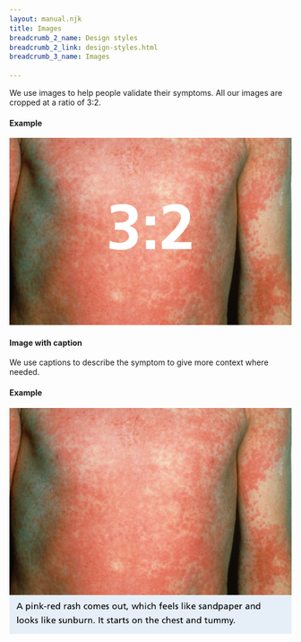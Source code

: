 ```yaml
---
layout: manual.njk
title: Images
breadcrumb_2_name: Design styles
breadcrumb_2_link: design-styles.html
breadcrumb_3_name: Images

---
```


We use images to help people validate their symptoms. All our images are cropped at a ratio of 3:2.

#### Example
<div class="example">
  <img src="assets/units/image.png" alt="Image cropped at 3 by 2 ratio">
</div>  

#### Image with caption

We use captions to describe the symptom to give more context where needed.

#### Example
<div class="example">
  <img src="assets/units/figcaption.png" alt="Image with caption text">
</div>
